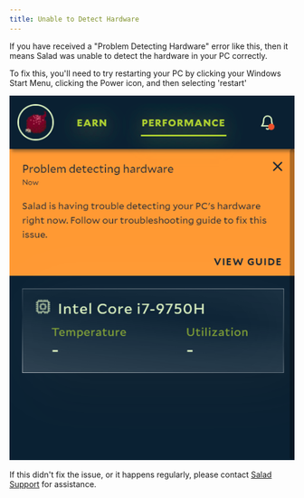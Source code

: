 ```yaml
---
title: Unable to Detect Hardware
---
```


If you have received a "Problem Detecting Hardware" error like this, then it means Salad was unable to detect the
hardware in your PC correctly.

To fix this, you'll need to try restarting your PC by clicking your Windows Start Menu, clicking the Power icon, and
then selecting 'restart'

![Screenshot of an error in the Salad app failing to detect hardware](../../../../content/images/troubleshooting/salad-app/unable-to-detect-hardware-1.png)

If this didn't fix the issue, or it happens regularly, please contact
[Salad Support](/docs/guides/your-pc/216-how-to-create-a-support-ticket) for assistance.
